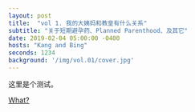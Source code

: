 ```yaml
---
layout: post
title:  "vol 1. 我的大姨妈和教皇有什么关系"
subtitle: "关于短期避孕药、Planned Parenthood、及其它"
date: 2019-02-04 05:00:00 -0400
hosts: "Kang and Bing"
seconds: 1234
background: '/img/vol.01/cover.jpg'
---
```


这里是个测试。

[What?](https://google.com)
